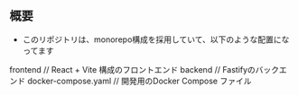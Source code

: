 ## 概要

- このリポジトリは、monorepo構成を採用していて、以下のような配置になってます

frontend  // React + Vite 構成のフロントエンド
backend   // Fastifyのバックエンド
docker-compose.yaml  // 開発用のDocker Compose ファイル
